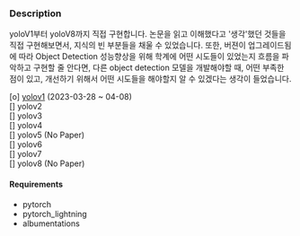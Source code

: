 
### Description
yoloV1부터 yoloV8까지 직접 구현합니다. 논문을 읽고 이해했다고 '생각'했던 것들을 직접 구현해보면서, 지식의 빈 부분들을 채울 수 있었습니다. 또한, 버젼이 업그레이드됨에 따라 Object Detection 성능향상을 위해 학계에 어떤 시도들이 있었는지 흐름을 파악하고 구현할 줄 안다면, 다른 object detection 모델을 개발해야할 때, 어떤 부족한 점이 있고, 개선하기 위해서 어떤 시도들을 해야할지 알 수 있겠다는 생각이 들었습니다. 

[o] [yolov1](YOLOv1/README.md) (2023-03-28 ~ 04-08)    
[] yolov2  
[] yolov3  
[] yolov4  
[] yolov5 (No Paper)  
[] yolov6  
[] yolov7  
[] yolov8 (No Paper)  



#### Requirements
- pytorch
- pytorch_lightning
- albumentations
